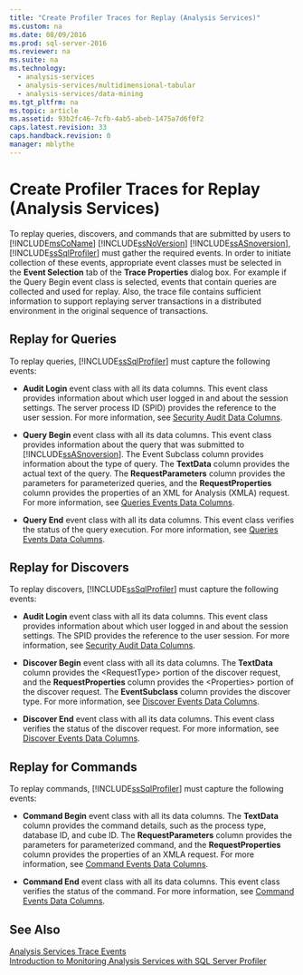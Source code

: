 ```yaml
---
title: "Create Profiler Traces for Replay (Analysis Services)"
ms.custom: na
ms.date: 08/09/2016
ms.prod: sql-server-2016
ms.reviewer: na
ms.suite: na
ms.technology: 
  - analysis-services
  - analysis-services/multidimensional-tabular
  - analysis-services/data-mining
ms.tgt_pltfrm: na
ms.topic: article
ms.assetid: 93b2fc46-7cfb-4ab5-abeb-1475a7d6f0f2
caps.latest.revision: 33
caps.handback.revision: 0
manager: mblythe
---
```

# Create Profiler Traces for Replay (Analysis Services)
To replay queries, discovers, and commands that are submitted by users to [!INCLUDE[msCoName](../../Topics/TopicNameContainA/tokens/msCoName_md.md)] [!INCLUDE[ssNoVersion](../../Topics/TopicNameContainA/tokens/ssNoVersion_md.md)] [!INCLUDE[ssASnoversion](../../Topics/TopicNameContainA/tokens/ssASnoversion_md.md)], [!INCLUDE[ssSqlProfiler](../../Topics/TopicNameContainA/tokens/ssSqlProfiler_md.md)] must gather the required events. In order to initiate collection of these events, appropriate event classes must be selected in the **Event Selection** tab of the **Trace Properties** dialog box. For example if the Query Begin event class is selected, events that contain queries are collected and used for replay. Also, the trace file contains sufficient information to support replaying server transactions in a distributed environment in the original sequence of transactions.  
  
## Replay for Queries  
 To replay queries, [!INCLUDE[ssSqlProfiler](../../Topics/TopicNameContainA/tokens/ssSqlProfiler_md.md)] must capture the following events:  
  
-   **Audit Login** event class with all its data columns. This event class provides information about which user logged in and about the session settings. The server process ID (SPID) provides the reference to the user session. For more information, see [Security Audit Data Columns](../../Topics/TopicNameNotContainA/Security-Audit-Data-Columns.md).  
  
-   **Query Begin** event class with all its data columns. This event class provides information about the query that was submitted to [!INCLUDE[ssASnoversion](../../Topics/TopicNameContainA/tokens/ssASnoversion_md.md)]. The Event Subclass column provides information about the type of query. The **TextData** column provides the actual text of the query. The **RequestParameters** column provides the parameters for parameterized queries, and the **RequestProperties** column provides the properties of an XML for Analysis (XMLA) request. For more information, see [Queries Events Data Columns](../../Topics/TopicNameNotContainA/Queries-Events-Data-Columns.md).  
  
-   **Query End** event class with all its data columns. This event class verifies the status of the query execution. For more information, see [Queries Events Data Columns](../../Topics/TopicNameNotContainA/Queries-Events-Data-Columns.md).  
  
## Replay for Discovers  
 To replay discovers, [!INCLUDE[ssSqlProfiler](../../Topics/TopicNameContainA/tokens/ssSqlProfiler_md.md)] must capture the following events:  
  
-   **Audit Login** event class with all its data columns. This event class provides information about which user logged in and about the session settings. The SPID provides the reference to the user session. For more information, see [Security Audit Data Columns](../../Topics/TopicNameNotContainA/Security-Audit-Data-Columns.md).  
  
-   **Discover Begin** event class with all its data columns. The **TextData** column provides the <RequestType\> portion of the discover request, and the **RequestProperties** column provides the <Properties\> portion of the discover request. The **EventSubclass** column provides the discover type. For more information, see [Discover Events Data Columns](../../Topics/TopicNameNotContainA/Discover-Events-Data-Columns.md).  
  
-   **Discover End** event class with all its data columns. This event class verifies the status of the discover request. For more information, see [Discover Events Data Columns](../../Topics/TopicNameNotContainA/Discover-Events-Data-Columns.md).  
  
## Replay for Commands  
 To replay commands, [!INCLUDE[ssSqlProfiler](../../Topics/TopicNameContainA/tokens/ssSqlProfiler_md.md)] must capture the following events:  
  
-   **Command Begin** event class with all its data columns. The **TextData** column provides the command details, such as the process type, database ID, and cube ID. The **RequestParameters** column provides the parameters for parameterized command, and the **RequestProperties** column provides the properties of an XMLA request. For more information, see [Command Events Data Columns](../../Topics/TopicNameNotContainA/Command-Events-Data-Columns.md).  
  
-   **Command End** event class with all its data columns. This event class verifies the status of the command. For more information, see [Command Events Data Columns](../../Topics/TopicNameNotContainA/Command-Events-Data-Columns.md).  
  
## See Also  
 [Analysis Services Trace Events](../../Topics/TopicNameNotContainA/Analysis-Services-Trace-Events.md)   
 [Introduction to Monitoring Analysis Services with SQL Server Profiler](../../Topics/TopicNameNotContainA/Introduction-to-Monitoring-Analysis-Services-with-SQL-Server-Profiler.md)